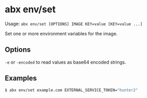 # abx env/set

Usage: `abx env/set [OPTIONS] IMAGE KEY=value [KEY=value ...]`

Set one or more environment variables for the image.

## Options

`-e` or `-encoded` to read values as base64 encoded strings.

## Examples

```sh
$ abx env/set example.com EXTERNAL_SERVICE_TOKEN="hunter2"
```
